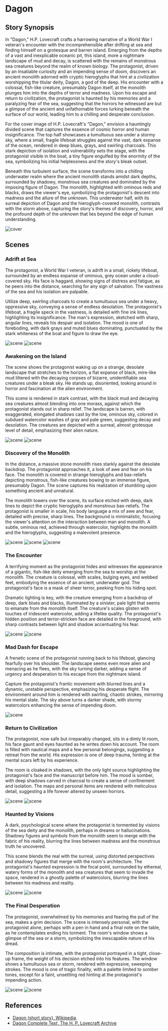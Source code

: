 # Dagon

## Story Synopsis

In "Dagon," H.P. Lovecraft crafts a harrowing narrative of a World War I veteran's encounter with the incomprehensible after drifting at sea and finding himself on a grotesque and barren island. Emerging from the depths of a vast and inexplicable oceanic pit, this island, more a nightmare landscape of mud and decay, is scattered with the remains of monstrous sea creatures beyond the realm of known biology. The protagonist, driven by an insatiable curiosity and an impending sense of doom, discovers an ancient monolith adorned with cryptic hieroglyphs that hint at a civilization worshipping the titular deity, Dagon, a god of the deep. His encounter with a colossal, fish-like creature, presumably Dagon itself, at the monolith plunges him into the depths of terror and madness. Upon his escape and return to civilization, the protagonist is haunted by his memories and a paralyzing fear of the sea, suggesting that the horrors he witnessed are but a glimpse of the ancient and unfathomable forces lurking beneath the surface of our world, leading him to a chilling and desperate conclusion.

For the cover image of H.P. Lovecraft's "Dagon," envision a hauntingly divided scene that captures the essence of cosmic horror and human insignificance. The top half showcases a tumultuous sea under a stormy sky, where a small, fragile lifeboat struggles against the vast, dark expanse of the ocean, rendered in deep blues, grays, and swirling charcoals. This stark depiction of isolation and vulnerability sets the stage, with the protagonist visible in the boat, a tiny figure engulfed by the enormity of the sea, symbolizing his initial helplessness and the story's bleak outset.

Beneath this turbulent surface, the scene transforms into a chilling underwater realm where the ancient monolith stands amidst dark depths, surrounded by shadowy, monstrous sea creatures and dominated by the imposing figure of Dagon. The monolith, highlighted with ominous reds and blacks, draws the viewer's eye, symbolizing the protagonist's descent into madness and the allure of the unknown. This underwater half, with its surreal depiction of Dagon and the hieroglyph-covered monolith, contrasts with the storm above, capturing the story's themes of discovery, horror, and the profound depth of the unknown that lies beyond the edge of human understanding.

![cover](cover.webp)

## Scenes

### Adrift at Sea

The protagonist, a World War I veteran, is adrift in a small, rickety lifeboat, surrounded by an endless expanse of ominous, grey ocean under a cloud-covered sky. His face is haggard, showing signs of distress and fatigue, as he peers into the distance, searching for any sign of salvation. The vastness of the sea and his isolation are palpable.

Utilize deep, swirling charcoals to create a tumultuous sea under a heavy, oppressive sky, conveying a sense of endless desolation. The protagonist's lifeboat, a fragile speck in the vastness, is detailed with fine ink lines, highlighting its insignificance. The man's expression, sketched with sharp, angular lines, reveals his despair and isolation. The mood is one of foreboding, with dark grays and muted blues dominating, punctuated by the stark whiteness of the boat and figure to draw the eye.

![scene](scene1a.webp)
![scene](scene1b.webp)


### Awakening on the Island

The scene shows the protagonist waking up on a strange, desolate landscape that stretches to the horizon, a flat expanse of black, mire-like mud littered with the decaying corpses of bizarre, unidentifiable sea creatures under a bleak sky. He stands up, disoriented, looking around in horror and fascination at the alien environment.

This scene is rendered in stark contrast, with the black mud and decaying sea creatures almost blending into one morass, against which the protagonist stands out in sharp relief. The landscape is barren, with exaggerated, elongated shadows cast by the low, ominous sky, colored in subdued watercolor washes of gray and pale green, suggesting decay and desolation. The creatures are depicted with a surreal, almost grotesque level of detail, emphasizing their alien nature.

![scene](scene2a.webp)
![scene](scene2b.webp)



### Discovery of the Monolith

In the distance, a massive stone monolith rises starkly against the desolate backdrop. The protagonist approaches it, a look of awe and fear on his face. The monolith is covered in strange hieroglyphs and bas-reliefs depicting monstrous, fish-like creatures bowing to an immense figure, presumably Dagon. The scene captures his realization of stumbling upon something ancient and unnatural.

The monolith towers over the scene, its surface etched with deep, dark lines to depict the cryptic hieroglyphs and monstrous bas-reliefs. The protagonist is smaller in scale, his body language a mix of awe and fear, detailed with precise, sharp lines. The background is minimalistic, focusing the viewer's attention on the interaction between man and monolith. A subtle, ominous red, achieved through watercolor, highlights the monolith and the hieroglyphs, suggesting a malevolent presence.

![scene](scene3a.webp)
![scene](scene3b.webp)
![scene](scene3c.webp)

### The Encounter

A terrifying moment as the protagonist hides and witnesses the appearance of a gigantic, fish-like deity emerging from the sea to worship at the monolith. The creature is colossal, with scales, bulging eyes, and webbed feet, embodying the essence of an ancient, underwater god. The protagonist's face is a mask of sheer terror, peeking from his hiding spot.

Dramatic lighting is key, with the creature emerging from a backdrop of deep, dark blues and blacks, illuminated by a sinister, pale light that seems to emanate from the monolith itself. The creature's scales glisten with touches of iridescent watercolor, adding a lifelike quality. The protagonist's hidden position and terror-stricken face are detailed in the foreground, with sharp contrasts between light and shadow accentuating his fear.

![scene](scene4a.webp)
![scene](scene4b.webp)

### Mad Dash for Escape

A frenetic scene of the protagonist running back to his lifeboat, glancing fearfully over his shoulder. The landscape seems even more alien and menacing as he flees, with the sky turning darker, adding a sense of urgency and desperation to his escape from the nightmare island.

Capture the protagonist's frantic movement with blurred lines and a dynamic, unstable perspective, emphasizing his desperate flight. The environment around him is rendered with swirling, chaotic strokes, mirroring his mental state. The sky above turns a darker shade, with stormy watercolors enhancing the sense of impending doom.

![scene](scene5a.webp)

### Return to Civilization

The protagonist, now safe but irreparably changed, sits in a dimly lit room, his face gaunt and eyes haunted as he writes down his account. The room is filled with nautical maps and a few personal belongings, suggesting a retreat from the world. His expression is one of deep trauma, hinting at the mental scars left by his experience.

The room is cloaked in shadows, with the only light source highlighting the protagonist's face and the manuscript before him. The mood is somber, with deep shadows carved in charcoal to create a sense of confinement and isolation. The maps and personal items are rendered with meticulous detail, suggesting a life forever altered by unseen horrors.

![scene](scene6a.webp)
![scene](scene6b.webp)

### Haunted by Visions

A dark, psychological scene where the protagonist is tormented by visions of the sea deity and the monolith, perhaps in dreams or hallucinations. Shadowy figures and symbols from the monolith seem to merge with the fabric of his reality, blurring the lines between madness and the monstrous truth he uncovered.

This scene blends the real with the surreal, using distorted perspectives and shadowy figures that merge with the room's architecture. The protagonist's haunted expression is the focal point, surrounded by ethereal, watery forms of the monolith and sea creatures that seem to invade the space, rendered in a ghostly palette of watercolors, blurring the lines between his madness and reality.

![scene](scene7a.webp)
![scene](scene7b.webp)

### The Final Desperation

The protagonist, overwhelmed by his memories and fearing the pull of the sea, makes a grim decision. The scene is intensely personal, with the protagonist alone, perhaps with a pen in hand and a final note on the table, as he contemplates ending his torment. The room's window shows a glimpse of the sea or a storm, symbolizing the inescapable nature of his dread.

The composition is intimate, with the protagonist portrayed in a tight, close-up frame, the weight of his decision etched into his features. The window shows a tumultuous sea or storm, rendered with expressive, sweeping strokes. The mood is one of tragic finality, with a palette limited to somber tones, except for a faint, unsettling red hinting at the protagonist's impending action.

![scene](scene8a.webp)
![scene](scene8b.webp)


## References

* [Dagon (short story), Wikipedia](https://en.wikipedia.org/wiki/Dagon_(short_story)).
* [Dagon Complete Text, The H. P. Lovecraft Archive](https://www.hplovecraft.com/writings/texts/fiction/d.aspx)

